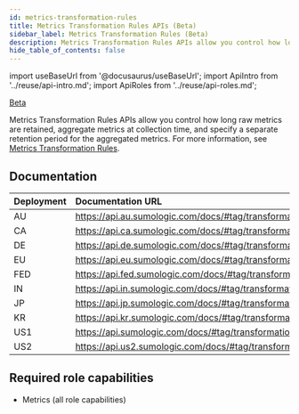 ```yaml
---
id: metrics-transformation-rules
title: Metrics Transformation Rules APIs (Beta)
sidebar_label: Metrics Transformation Rules (Beta)
description: Metrics Transformation Rules APIs allow you control how long raw metrics are retained, aggregate metrics at collection time, and specify a separate retention period for the aggregated metrics.
hide_table_of_contents: false
---
```


import useBaseUrl from '@docusaurus/useBaseUrl';
import ApiIntro from '../reuse/api-intro.md';
import ApiRoles from '../reuse/api-roles.md';

<p> <a href="/docs/beta"><span className="beta">Beta</span></a> </p>

Metrics Transformation Rules APIs allow you control how long raw metrics are retained, aggregate metrics at collection time, and specify a separate retention period for the aggregated metrics. For more information, see [Metrics Transformation Rules](/docs/metrics/metrics-transformation-rules/).

## Documentation

<ApiIntro/>

| Deployment | Documentation URL        |
|:------------|:------------------------|
| AU         | https://api.au.sumologic.com/docs/#tag/transformationRuleManagement  |
| CA         | https://api.ca.sumologic.com/docs/#tag/transformationRuleManagement  |
| DE         | https://api.de.sumologic.com/docs/#tag/transformationRuleManagement  |
| EU         | https://api.eu.sumologic.com/docs/#tag/transformationRuleManagement  |
| FED        | https://api.fed.sumologic.com/docs/#tag/transformationRuleManagement |
| IN         | https://api.in.sumologic.com/docs/#tag/transformationRuleManagement  |
| JP         | https://api.jp.sumologic.com/docs/#tag/transformationRuleManagement  |
| KR         | https://api.kr.sumologic.com/docs/#tag/transformationRuleManagement  |
| US1        | https://api.sumologic.com/docs/#tag/transformationRuleManagement     |
| US2        | https://api.us2.sumologic.com/docs/#tag/transformationRuleManagement |

## Required role capabilities

<ApiRoles/>

* Metrics (all role capabilities)
